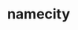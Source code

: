 ---
title: namecity
slug: namecity
icon: 
description: Choose from a growing collection of premium Handshake domains.
offline: false
handshake: true
url: https://namecity/
docs: 
repo: 
owner: https://twitter.com/cityofnames/
priority: 4
---